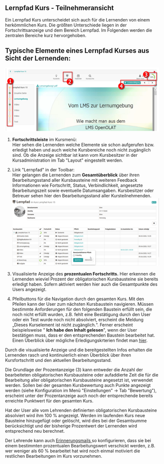 ## Lernpfad Kurs - Teilnehmeransicht

Ein Lernpfad Kurs unterscheidet sich auch für die Lernenden von einem
herkömmlichen Kurs. Die größten Unterschiede liegen in der Fortschrittsanzeige
und dem Bereich Lernpfad.  Im Folgenden werden die zentralen
Bereiche kurz hervorgehoben.

## Typische Elemente eines Lernpfad Kurses aus Sicht der Lernenden:

![](assets/Lernpfad_Kurs_Elemente.png)

  1.  **Fortschrittsleiste** im Kursmenü:   
Hier sehen die Lernenden welche Elemente sie schon aufgerufen bzw. erledigt
haben und auch welche Kursbereiche noch nicht zugänglich sind. Ob die Anzeige sichtbar ist kann vom Kursbesitzer in der Kursadministration im Tab "Layout" eingestellt werden. 

  2. Link "Lernpfad" in der Toolbar:   
Hier gelangen die Lernenden zum **Gesamtüberblick** über ihren
Bearbeitungsstand aller Kursbausteine mit weiteren Feedback Informationen wie
Fortschritt, Status, Verbindlichkeit, angesetzte Bearbeitungszeit sowie
eventuelle Datumsangaben. Kursbesitzer oder Betreuer sehen hier den
Bearbeitungsstand aller Kursteilnehmenden.  
![](assets/Lernpfad_uebersicht.png)

  3. Visualisierte Anzeige des **prozentualen Fortschritts.** Hier erkennen die Lernenden wieviel Prozent der obligatorischen Kursbausteine sie bereits erledigt haben. Sofern aktiviert werden hier auch die Gesamtpunkte des Users angezeigt.
  4. Pfeilbuttons für die Navigation durch den gesamten Kurs.  Mit den Pfeilen kann der User zum nächsten Kursbaustein navigieren. Müssen bestimmte Anforderungen für den folgenden Baustein erfüllt sein, die noch nicht erfüllt wurden, z.B. fehlt eine Bestätigung durch den User oder ein Test wurde noch nicht absolviert, erscheint die Meldung „Dieses Kurselement ist nicht zugänglich.“.  Ferner erscheint beispielsweise " **Ich habe den Inhalt gelesen**", wenn der User bestätigen muss, dass er den entsprechenden Baustein bearbeitet hat. Einen Überblick über mögliche Erledigungskrterien findet man [hier](Learning_path_course_-_Course_editor.de.md).

Durch die visualisierte Anzeige und die bereitgestellten Infos erhalten die
Lernenden rasch und kontinuierlich einen Überblick über ihren Kursfortschritt
und den aktuellen Bearbeitungsstand.

Die Grundlage der Prozentanzeige (3) kann entweder die Anzahl der bearbeiteten obligatorischen Kursbausteine oder aufaddierte Zeit die für die Bearbeitung aller obligatorischen Kursbausteine angesetzt ist, verwendet werden. Sollen bei der gesamten Kursbewertung auch Punkte
angezeigt werden (siehe Konfiguration im Menü "Einstellungen" → Tab
"Bewertung"), erscheint unter der Prozentanzeige auch noch der entsprechende
bereits erreichte Punktwert für den gesamten Kurs.

Hat der User alle vom Lehrenden definierten obligatorischen Kursbausteine absolviert wird ihm
100 % angezeigt. Werden im laufenden Kurs neue Bausteine hinzugefügt oder
gelöscht, wird dies bei der Gesamtsumme berücksichtigt und der bisherige
Prozentwert der Lernenden wird entsprechend neu berechnet.

Der Lehrende kann auch [Erinnerungsmails ](../course_operation/Course_Reminders.de.md)so konfigurieren,
dass sie bei einem bestimmten prozentualen Bearbeitungswert verschickt werden,
z.B. wer weniger als 60 % bearbeitet hat wird noch einmal motiviert die
restlichen Bearbeitungen im Kurs vorzunehmen.



